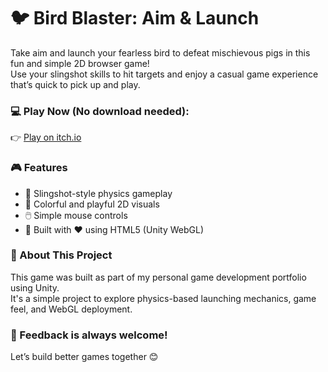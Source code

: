 <h1>🐦 Bird Blaster: Aim & Launch</h1>

<p>
Take aim and launch your fearless bird to defeat mischievous pigs in this fun and simple 2D browser game!<br>
Use your slingshot skills to hit targets and enjoy a casual game experience that’s quick to pick up and play.
</p>

<h3>💻 Play Now (No download needed):</h3>
<p>👉 <a href="https://nailaspace.itch.io/birdblasteraimlaunch" target="_blank">Play on itch.io</a></p>

<h3>🎮 Features</h3>
<ul>
  <li>🎯 Slingshot-style physics gameplay</li>
  <li>🌈 Colorful and playful 2D visuals</li>
  <li>🖱️ Simple mouse controls</li>
  <li>🧱 Built with ❤️ using HTML5 (Unity WebGL)</li>
</ul>

<h3>🔧 About This Project</h3>
<p>
This game was built as part of my personal game development portfolio using Unity.<br>
It's a simple project to explore physics-based launching mechanics, game feel, and WebGL deployment.
</p>

<h3>💬 Feedback is always welcome!</h3>
<p>Let’s build better games together 😊</p>
